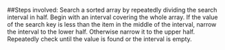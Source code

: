 ##Steps involved:
Search a sorted array by repeatedly dividing the search interval in half.
Begin with an interval covering the whole array. 
If the value of the search key is less than the item in the middle of the interval, narrow the interval to the lower half.
Otherwise narrow it to the upper half.
Repeatedly check until the value is found or the interval is empty.

